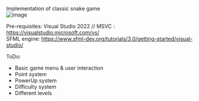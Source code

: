 Implementation of classic snake game  
![image](https://github.com/user-attachments/assets/d2e40707-ae86-4de9-aba1-5f8b92ffe99b)


Pre-requisites: Visual Studio 2022 // MSVC : https://visualstudio.microsoft.com/vs/  
SFML engine: https://www.sfml-dev.org/tutorials/3.0/getting-started/visual-studio/  
  
ToDo:
- Basic game menu & user interaction  
- Point system  
- PowerUp system  
- Difficulty system  
- Different levels  

